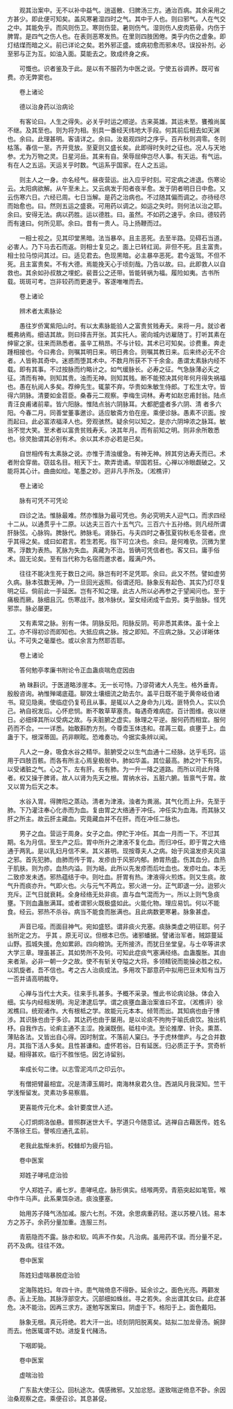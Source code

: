 <!-- { "loadSidebar": true } -->
　　观其治案中。无不以补中益气。逍遥散、归脾汤三方。通治百病。其余采用之方甚少。即此便可知矣。盖风寒暑湿四时之气。其中于人也。则曰邪气。人在气交之中。其能免乎。而风则伤卫。寒则伤营。暑则伤气。湿则伤人皮肉筋骨。内伤于脾胃。是四气之伤人也。在表则恶寒发热。在里则四肢困倦。类乎内伤之虚象。即灯结煤而暗之义。前已详论之矣。若外邪正盛。或病初愈而邪未尽。误投补剂。必至邪与正为互。如油入面。莫能去之。致成终身之疾。

　　可慨也。识者鉴及于此。是以有不服药为中医之说。宁使五谷调养。既可省费。亦无弊窦也。

　　卷上诸论

　　德以治身药以治病论

　　有客论曰。人生之得失。必关乎时运之顺逆。古来英雄。其运未至。饔飧尚属不继。及其至也。则为将为相。别具一番经天纬地大手段。何其前后相去如天渊也。余曰。此理甚明。客请详之。余曰。汝曷观四时之序乎。百卉秋则凋零。冬则枯落。春信一至。齐开竞放。至夏则又盛长矣。此即得时失时之征也。况人与天地参。尤为万物之灵。日星河岳。其来有自。荣辱屈伸岂尽人事。有天运。有气运。有在人之五运。天运关乎时数。气运系乎国家。在人之五运。

　　则主人之一身。亦名经气。昼夜营运。出入应乎时刻。可定病之进退。伤寒论云。太阳病欲解。从午至未上。又云病发于阳者夜半愈。发于阴者明日日中愈。又云伤寒六日。六经已周。七日当解。是药之治病也。不过随其偏而调之。亦待经尽而始愈也。曰。然则五运之盛衰。可用药以调之。如运之失时。则何法以治之耶。余曰。安得无法。病以药胜。运以德胜。曰。虽然。不如药之速乎。余曰。德较药而有速曰。何所见耶。余曰。昔有一贵人。马上扬鞭而过。

　　一相士视之。见其印堂黑暗。法当暴卒。且主恶死。去至半路。见碍石当道。必害人。乃下马去石而返。则相士复见之。面上已转红润。非但不死。且主富贵。相士拉马惊问其过。曰。适见君去。色现黑暗。必主暴卒恶死。君今返驾。不但不死。且主富贵矣。不有大德。焉能挽天心于顷刻哉。乃告以故。曰。此即救人以自救也。其余如孙叔敖之埋蛇。裴晋公之还带。皆能转祸为福。履险如夷。古书所载。斑斑可考。岂非较药而更速乎。客遂唯唯而去。

　　卷上诸论

　　辨术者太素脉论

　　愚往岁侨寓紫阳山时。有以太素脉能验人之富贵贫贱寿夭。来将一月。就诊者概弗纳焉。细诘其故。则曰择吉开张。其实托人。密向城内访雇随丁。打听其素在绅宦之家。往来而熟悉者。虽辛工稍昂。不与计较。其术已可知矣。诊费重。奔走踵相接也。今曰弗合。则嘱其明日来。明日弗合。则嘱其教日来。后来终必无不合者。人皆称其奇中。迷惑而堕其术中。不数月所获不下千余金。愚谓太素脉内经不载。即有其事。不过按脉而约略计之。如气缓脉长。必寿之征。气急脉薄必夭之征。清而有神。则知其贵。浊而无神。则知其贱。断不能预决其何年何月得失祸福也。愚在杭阅人多矣。荐绅先生。辄蒙不弃。华贵如朱敏生侍郎。丁松生太守。皆得六阴脉。清要如金苕臣。桑春元二观察。李梅生词林。寿考如赵忠甫封翁。陆点青汪良甫诸前辈。皆六阳脉。惟陆点翁六阴脉耳。大都肥盛者多六阴、清 者多六阳。今春二月。同善堂董事邀诊。适应敏斋方伯在座。乘便诊脉。愚素不识面。按而起曰。此必富浓福泽人也。旁观骇然。疑余何以知之。是亦六阴坤浓之脉耳。敏翁不觉大笑。至术者以富贵贫贱寿夭。决其年月。而有前知之明。则非余所敢悉也。徐灵胎谓其必别有术。余以其术亦必若是已矣。

　　自世相传有太素脉之说。亦惟于清浊缓急。有神无神。辨其穷达寿夭而已。术者附会穿凿。窃兹名目。相天下士。欺弄诡谲。举国若狂。心禅以冷眼觑破之。又能将其心计。曲曲如绘。笔墨之妙。迥非凡手所及。（淞樵评）

　　卷上诸论

　　脉有可凭不可凭论

　　四诊之法。惟脉最难。然亦惟脉为最可凭也。务必究明夫人迎气口。而求四经十二从。以通贯乎十二原。以达夫三百六十五气穴。三百六十五孙络。则凡经所谓肝脉弦。心脉钩。脾脉代。肺脉毛。肾脉石。与夫四时之春弦夏钩秋毛冬营者。庶乎其得之矣。或曰如君言。若生若死。指下可立决也。余曰。是何难欤。沉微为里寒。浮数为表热。芤脉为失血。真藏为不治。皆确可凭信者也。客又曰。庸手俗术。固无论矣。至有当代称为名宿而邀求者。履满户外。

　　往往不能决生死于数日之间。脉岂有时不足凭耶。余曰。此又不然。譬如虚劳久病。脉本弦数无神。乃一旦回光返照。俗谓还阳。脉象反有起色、其实乃灯尽复明之征。倘前此一手延医。岂有不知之理。此古人所以必再参之于望闻问也。至于痛极而厥。脉细且沉。伤寒战汗。肢冷脉伏。室女经闭成干血劳。类乎胎脉。怪凭邪祟。脉必屡更。

　　又有素常之脉。别有一体。阴脉反阳。阳脉反阴。苟非悉其素体。虽十全上工。亦不得初诊而即知也。大抵应病之脉。按之即知。不应病之脉。又必详晰体认。不可失之毫厘也。或以余言为然耶否耶。

　　卷上诸论

　　答何勉亭孝廉书附论令正血蛊痰喘危症因由

　　衲 昧斟识。于医道略涉崖本。无一长可恃。乃谬荷诸大人先生。格外垂青。殷殷咨询。衲惟殚竭底蕴。聊效土壤细流之助去尔。盖平日既不能于黄帝岐伯诸书。窥见隐奥。使临症仍复苟且从事。是辄以人之身命为儿戏。匪特负人。实以负己。衲自祝发后。心怀悲悯。断不敢草草塞责。每遇奇难病症。百计图维。夜以继日。必细绎其所以受病之故。与夫脏腑之虚实。脉理之平逆。服何药而相宜。服何药而不合。一一详悉。始敢斟酌方剂。今尊壶玉体违和。荏苒三载。痰壅于上。血蛊于下。根深蒂固。药非瞑眩。恐难奏功。今据实条辨以闻。

　　凡人之一身。吸食水谷之精华。脏腑受之以生气血通十二经脉。达乎毛窍。运用于四肢百骸。而各有所主心焉皇极居中。肺如华盖。其位最高。肺之叶下有窍。以受诸脏之气。心之下。左有肝。右有肺。为一升一降之道路。而所以司此升降者。权又操于脾肾。故人以肾为先天之根。胃纳水谷。五脏六腑。皆禀气于胃。故又以胃为后天之本。

　　水谷入胃。得脾阳之蒸动。清者为津液。浊者为粪溺。其气化而上升。先至于肺。下乃灌注奉心化赤而为血。复由胃之大络通于冲任。冲任实为血海。而其脉又肝之所主。故云肝主藏血。究竟藏血并不在肝。而在冲任二脉也。

　　男子之血。营运于周身。女子之血。停贮于冲任。其血一月而一下。不愆其期。名为月信。至生产之后。胃中所升之津液不复化血。而归冲任。即于胃之大络通于两乳。是以乳妇月信不来。其义甚明。现按尊夫人之病。始于风温发疹夫风温之邪。首先犯肺。由肺而传于胃。发疹由于风邪内郁。肺胃热盛。伤其血分。血热于肌肤。则为疹。血热内溢。则为衄。此所以先发疹而后吐血也。发疹吐血。本无二致疹发未透。邪热蕴结于中。则吐血。肝胃有热。津液得火煎炼。则又生痰。故气升而痰亦升。气即火也。火与元气不两立。邪火进一分。正气即退一分。迨邪火充斥。正气日就衰耗。全身经络无处非痰。直与血气混而为一。所以上则气急痰壅。下则血蛊胀满耳。或者谓邪火既极盛如此。火能化物。理应易饥。何以不能食。经云。邪热不杀谷。病当不能食而胀满也。且此病数更寒暑。脉象甚虚。

　　声音已哑。而面目神气。宛如盛怒。谓非痰火充塞。痰脉类虚之明征耶。何子翁所定之方。 乎其 。原无可议。但根本已伤。诸邪蟠据。譬诸治军者。贼踪蔓延山野。孤城失援。危如累卵。四向粮饷。无所接济。而犹日坐堂皇。与士卒等讲求大学三章。理虽甚正。其如势所不及何。可知此症痰气塞满经络。血蛊腹胀。其由来者渐。必非一朝一夕之故。使不有斩关夺隘之大将。多领精锐而能操必胜之权。以凯旋者。吾不信也。考之古人治痰成法。多用攻下鄙意药中拟用巴豆未知有当万一否并请高明裁夺。

　　心禅与当代士大夫。往来手扎甚多。予概不采录。惟此书论病论脉。体会入细。实与内经相发明。洵足津逮后学。谓之痰壅血蛊治案谁曰不宜。（淞樵评）徐淞樵曰。统观诸作。大有根柢之学。故能元元本本。倾笥而出。其知病也由于博涉。其识脉也由于多诊。其达药也由于屡用。是以论痰不拘拘于喻氏痰饮。独出机杼。自我作古。论痢主通不主涩。挽澜既倒。砥柱中流。至论推摩、针灸。熏蒸、薄贴各法。又皆出自心得。因时制宜。不落前人窠臼。予于虎林僧庐。与之合并数月。其指下活人多矣。且性甚谦和。虚怀若谷。日有延医。归必质正于予。赏奇析疑。相得甚欢。临行不胜怅悒。因乞诗留别。

　　率成长句二律。以志雪泥鸿爪之印云尔。

　　有僧把臂最相宜。况是清谭玉屑时。南海林泉君久住。西湖风月我深知。竺干学浅惭留发。灵素功多易察眉。

　　更喜能传元化术。金针要度世人述。

　　心灯炯炯洛伽悬。普照群迷世大千。学道只今随意试。逃禅自古藉医传。姓名不落徐王后。謦咳应通孔孟前。

　　老我此肱惭未折。校雠却为疲丹铅。

　　卷中医案

　　郑姓子哮吼症治验

　　宁人郑姓子。甫七岁。患哮吼症。脉形俱实。结喉两旁。青筋突起如笔管。喉中作牛马声。此系果饵杂进。痰浊壅塞。

　　始用苏子降气汤加减。服六七剂。不效。余思病重药轻。遂以苏梗八钱。易本方之苏子。余药分量加重。连服三剂。

　　青筋隐而不露。脉亦和软。鸣声不作矣。凡治病。虽用药不误。而分量不足。药不及病。往往不效。

　　卷中医案

　　陈姓妇虚喘暴脱症治验

　　定海陈姓妇。年四十许。患气喘倚息不得卧。延余诊之。面色光亮。两颧发赤。舌上无胎。其脉浮部空大。沉部细如蛛丝。寻之若失。余出谓其女曰。此症甚危。决不能治。因再三求方。遂勉写医案曰。阴虚于下。格阳于上。面色戴阳。

　　脉象无根。真元将绝。若大汗一出。顷刻阴阳脱离矣。姑拟二加龙骨汤。婉辞而去。他医辄谓不妨。进旋复代赭汤。

　　下咽即毙。

　　卷中医案

　　虚喘治验

　　广东盐大使汪公。回杭途次。偶感微邪。又加忿怒。遂致喘逆倚息不卧。余因治桑观察之症。乘便召诊。其息甚促。

